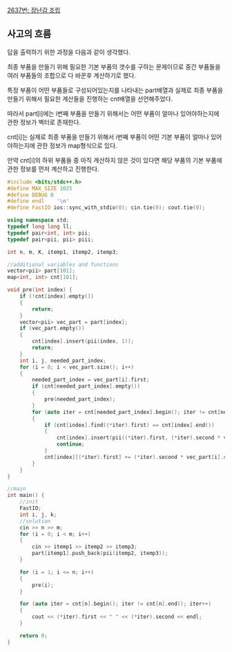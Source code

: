 [2637번: 장난감 조립](https://www.acmicpc.net/problem/2637)

## 사고의 흐름

답을 출력하기 위한 과정을 다음과 같이 생각했다.

최종 부품을 만들기 위해 필요한 기본 부품의 갯수를 구하는 문제이므로 중간 부품들을 여러 부품들의 조합으로 다 바꾼후 계산하기로 했다. 

특정 부품이 어떤 부품들로 구성되어있는지를 나타내는 part배열과 실제로 최종 부품을 만들기 위해서 필요한 계산들을 진행하는 cnt배열을 선언해주었다.

따라서 part[i]에는 i번째 부품을 만들기 위해서는 어떤 부품이 얼마나 있어야하는지에 관한 정보가 벡터로 존재한다.

cnt[i]는 실제로 최종 부품을 만들기 위해서 i번째 부품이 어떤 기본 부품이 얼마나 있어야하는지에 관한 정보가 map형식으로 있다.

만약 cnt[i]의 하위 부품들 중 아직 계산하지 않은 것이 있다면 해당 부품의 기본 부품에 관한 정보를 먼저 계산하고 진행한다.

```cpp
#include <bits/stdc++.h>
#define MAX_SIZE 1025
#define DEBUG 0
#define endl    '\n'
#define FastIO ios::sync_with_stdio(0); cin.tie(0); cout.tie(0);

using namespace std;
typedef long long ll;
typedef pair<int, int> pii;
typedef pair<pii, pii> piii;

int n, m, K, itemp1, itemp2, itemp3;

//additional variables and functions
vector<pii> part[101];
map<int, int> cnt[101];

void pre(int index) {
	if (!cnt[index].empty())
	{
		return;
	}
	vector<pii> vec_part = part[index];
	if (vec_part.empty())
	{
		cnt[index].insert(pii(index, 1));
		return;
	}
	int i, j, needed_part_index;
	for (i = 0; i < vec_part.size(); i++)
	{
		needed_part_index = vec_part[i].first;
		if (cnt[needed_part_index].empty())
		{
			pre(needed_part_index);
		}
		for (auto iter = cnt[needed_part_index].begin(); iter != cnt[needed_part_index].end(); iter++)
		{
			if (cnt[index].find((*iter).first) == cnt[index].end())
			{
				cnt[index].insert(pii((*iter).first, (*iter).second * vec_part[i].second));
				continue;
			}
			cnt[index][(*iter).first] += (*iter).second * vec_part[i].second;
		}
	}
}

//main
int main() {
	//init
	FastIO;
	int i, j, k;
	//solution
	cin >> n >> m;
	for (i = 0; i < m; i++)
	{
		cin >> itemp1 >> itemp2 >> itemp3;
		part[itemp1].push_back(pii(itemp2, itemp3));
	}

	for (i = 1; i <= n; i++)
	{
		pre(i);
	}

	for (auto iter = cnt[n].begin(); iter != cnt[n].end(); iter++)
	{
		cout << (*iter).first << " " << (*iter).second << endl;
	}

	return 0;
}
```
